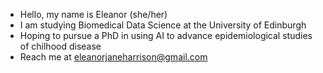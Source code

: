 - Hello, my name is Eleanor (she/her)
- I am studying Biomedical Data Science at the University of Edinburgh
- Hoping to pursue a PhD in using AI to advance epidemiological studies of chilhood disease
- Reach me at eleanorjaneharrison@gmail.com
